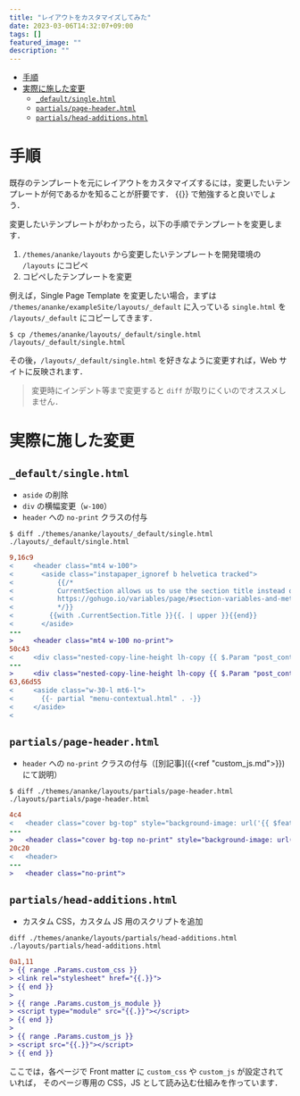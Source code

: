 ```yaml
---
title: "レイアウトをカスタマイズしてみた"
date: 2023-03-06T14:32:07+09:00
tags: []
featured_image: ""
description: ""
---
```


- [手順](#手順)
- [実際に施した変更](#実際に施した変更)
  - [`_default/single.html`](#_defaultsinglehtml)
  - [`partials/page-header.html`](#partialspage-headerhtml)
  - [`partials/head-additions.html`](#partialshead-additionshtml)


# 手順
既存のテンプレートを元にレイアウトをカスタマイズするには，変更したいテンプレートが何であるかを知ることが肝要です．
{{<exlink href="https://gohugo.io/templates/" text="公式ドキュメント">}}
で勉強すると良いでしょう．

変更したいテンプレートがわかったら，以下の手順でテンプレートを変更します．

1. `/themes/ananke/layouts` から変更したいテンプレートを開発環境の `/layouts` にコピペ
2. コピペしたテンプレートを変更

例えば，Single Page Template を変更したい場合，まずは
`/themes/ananke/exampleSite/layouts/_default` に入っている `single.html`
を `/layouts/_default` にコピーしてきます．

```shell
$ cp /themes/ananke/layouts/_default/single.html /layouts/_default/single.html
```

その後，`/layouts/_default/single.html` を好きなように変更すれば，Web サイトに反映されます．

> 変更時にインデント等まで変更すると `diff` が取りにくいのでオススメしません．

# 実際に施した変更
## `_default/single.html`
* `aside` の削除
* `div` の横幅変更（`w-100`）
* `header` への `no-print` クラスの付与

```shell
$ diff ./themes/ananke/layouts/_default/single.html ./layouts/_default/single.html
```

```diff
9,16c9
<     <header class="mt4 w-100">
<       <aside class="instapaper_ignoref b helvetica tracked">
<           {{/*
<           CurrentSection allows us to use the section title instead of inferring from the folder.
<           https://gohugo.io/variables/page/#section-variables-and-methods
<           */}}
<         {{with .CurrentSection.Title }}{{. | upper }}{{end}}
<       </aside>
---
>     <header class="mt4 w-100 no-print">
50c43
<     <div class="nested-copy-line-height lh-copy {{ $.Param "post_content_classes"  | default "serif"}} f4 nested-links {{ $.Param "text_color" | default "mid-gray" }} {{ cond (eq $.Site.Language.LanguageDirection "rtl") "pl4-l" "pr4-l" }} w-two-thirds-l">
---
>     <div class="nested-copy-line-height lh-copy {{ $.Param "post_content_classes"  | default "serif"}} f4 nested-links {{ $.Param "text_color" | default "mid-gray" }} {{ cond (eq $.Site.Language.LanguageDirection "rtl") "pl4-l" "pr4-l" }} w-100">
63,66d55
<     <aside class="w-30-l mt6-l">
<       {{- partial "menu-contextual.html" . -}}
<     </aside>
< 
```

## `partials/page-header.html`
* `header` への `no-print` クラスの付与（[別記事]({{<ref "custom_js.md">}}) にて説明）

```shell
$ diff ./themes/ananke/layouts/partials/page-header.html ./layouts/partials/page-header.html
```

```diff
4c4
<   <header class="cover bg-top" style="background-image: url('{{ $featured_image }}');">
---
>   <header class="cover bg-top no-print" style="background-image: url('{{ $featured_image }}');">
20c20
<   <header>
---
>   <header class="no-print">
```

## `partials/head-additions.html`
* カスタム CSS，カスタム JS 用のスクリプトを追加

```shell
diff ./themes/ananke/layouts/partials/head-additions.html ./layouts/partials/head-additions.html
```

```diff
0a1,11
> {{ range .Params.custom_css }}
> <link rel="stylesheet" href="{{.}}">
> {{ end }}
> 
> {{ range .Params.custom_js_module }}
> <script type="module" src="{{.}}"></script>
> {{ end }}
> 
> {{ range .Params.custom_js }}
> <script src="{{.}}"></script>
> {{ end }}
```

ここでは，各ページで Front matter に `custom_css` や `custom_js` が設定されていれば，
そのページ専用の CSS，JS として読み込む仕組みを作っています．
